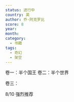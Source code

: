 ```yaml
---
status: 进行中
country: 英
author: 乔·阿克罗比
score: 8
year:
month:
category:
  - 书籍
tags:
  - 奇幻
  - 架空
---
```

卷一：半个国王
卷二：半个世界

卷三：

8/10 强烈推荐
